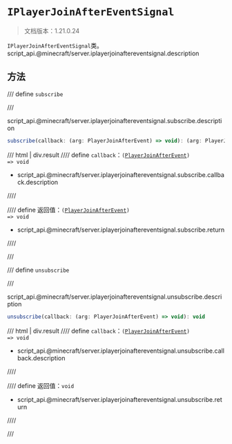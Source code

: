 # `IPlayerJoinAfterEventSignal`

> 文档版本：1.21.0.24

`IPlayerJoinAfterEventSignal`类。script_api.@minecraft/server.iplayerjoinaftereventsignal.description

## 方法

/// define
`subscribe`


///

script_api.@minecraft/server.iplayerjoinaftereventsignal.subscribe.description

```js
subscribe(callback: (arg: PlayerJoinAfterEvent) => void): (arg: PlayerJoinAfterEvent) => void
```

/// html | div.result
//// define
`callback`：<code>(<a href="../playerjoinafterevent/">PlayerJoinAfterEvent</a>) =&gt; void</code>

- script_api.@minecraft/server.iplayerjoinaftereventsignal.subscribe.callback.description


////

//// define
返回值：<code>(<a href="../playerjoinafterevent/">PlayerJoinAfterEvent</a>) =&gt; void</code>

- script_api.@minecraft/server.iplayerjoinaftereventsignal.subscribe.return


////

///


/// define
`unsubscribe`


///

script_api.@minecraft/server.iplayerjoinaftereventsignal.unsubscribe.description

```js
unsubscribe(callback: (arg: PlayerJoinAfterEvent) => void): void
```

/// html | div.result
//// define
`callback`：<code>(<a href="../playerjoinafterevent/">PlayerJoinAfterEvent</a>) =&gt; void</code>

- script_api.@minecraft/server.iplayerjoinaftereventsignal.unsubscribe.callback.description


////

//// define
返回值：`void`

- script_api.@minecraft/server.iplayerjoinaftereventsignal.unsubscribe.return


////

///

